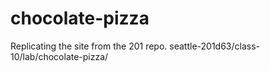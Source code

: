 # chocolate-pizza
Replicating the site from the 201 repo. seattle-201d63/class-10/lab/chocolate-pizza/
